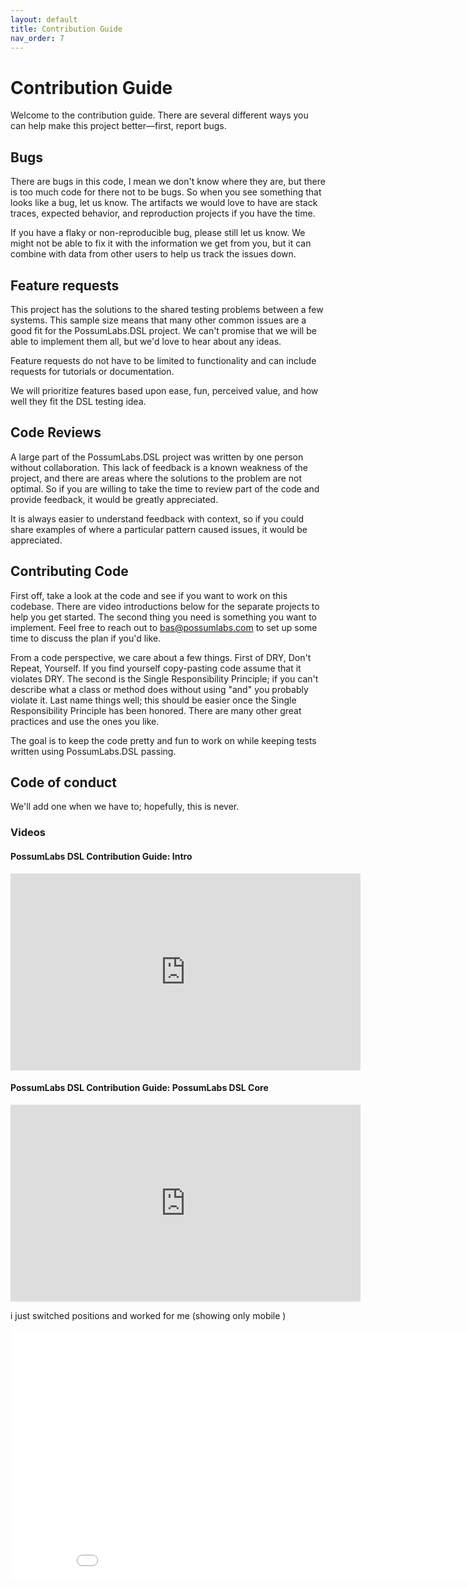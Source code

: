 ```yaml
---
layout: default
title: Contribution Guide
nav_order: 7
---
```


# Contribution Guide

Welcome to the contribution guide. There are several different ways you can help make this project better—first, report bugs. 

## Bugs
There are bugs in this code, I mean we don't know where they are, but there is too much code for there not to be bugs. So when you see something that looks like a bug, let us know.  The artifacts we would love to have are stack traces, expected behavior, and reproduction projects if you have the time. 

If you have a flaky or non-reproducible bug, please still let us know. We might not be able to fix it with the information we get from you, but it can combine with data from other users to help us track the issues down.

## Feature requests
This project has the solutions to the shared testing problems between a few systems. This sample size means that many other common issues are a good fit for the PossumLabs.DSL project. We can't promise that we will be able to implement them all, but we'd love to hear about any ideas. 

Feature requests do not have to be limited to functionality and can include requests for tutorials or documentation.

We will prioritize features based upon ease, fun, perceived value, and how well they fit the DSL testing idea. 

## Code Reviews
A large part of the PossumLabs.DSL project was written by one person without collaboration. This lack of feedback is a known weakness of the project, and there are areas where the solutions to the problem are not optimal. So if you are willing to take the time to review part of the code and provide feedback, it would be greatly appreciated. 

It is always easier to understand feedback with context, so if you could share examples of where a particular pattern caused issues, it would be appreciated. 

## Contributing Code
First off, take a look at the code and see if you want to work on this codebase. There are video introductions below for the separate projects to help you get started. The second thing you need is something you want to implement. Feel free to reach out to bas@possumlabs.com to set up some time to discuss the plan if you'd like. 

From a code perspective, we care about a few things. First of DRY, Don't Repeat, Yourself. If you find yourself copy-pasting code assume that it violates DRY. The second is the Single Responsibility Principle; if you can't describe what a class or method does without using "and" you probably violate it. Last name things well; this should be easier once the Single Responsibility Principle has been honored. There are many other great practices and use the ones you like. 

The goal is to keep the code pretty and fun to work on while keeping tests written using PossumLabs.DSL passing. 

## Code of conduct
We'll add one when we have to; hopefully, this is never. 

### Videos

#### PossumLabs DSL Contribution Guide: Intro

<iframe width="560" height="315" src="https://www.youtube.com/embed/f1b5pm4rBLU" frameborder="0" allow="accelerometer; autoplay; encrypted-media; gyroscope; picture-in-picture" allowfullscreen></iframe>

#### PossumLabs DSL Contribution Guide: PossumLabs DSL Core

<iframe width="560" height="315" src="https://www.youtube.com/embed/WS-ze5fXJAA" frameborder="0" allow="accelerometer; autoplay; encrypted-media; gyroscope; picture-in-picture" allowfullscreen></iframe>



i just switched positions and worked for me (showing only mobile )


<!-- feedback copy paste -->
<style>
 .desktop-only {

     display: none;

 }

@media screen and (min-width: 768px) {

 .desktop-only {

     display:block;

 }

}
</style>
<iframe src="./Feedback.html" width="900" height="400" frameBorder="0" class="desktop-only"></iframe>

